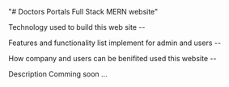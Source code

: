 "# Doctors Portals Full Stack MERN website" 
<p>Technology used to build this web site --</p>
<p>Features and functionality list implement for admin and users  --</p>
<p>How company and users can be benifited used this website  --</p>
<p>Description Comming soon ...</p>


